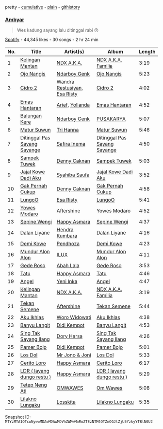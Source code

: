 pretty - [cumulative](/playlists/cumulative/37i9dQZF1DX4V6WLWzdIgr.md) - [plain](/playlists/plain/37i9dQZF1DX4V6WLWzdIgr) - [githistory](https://github.githistory.xyz/mackorone/spotify-playlist-archive/blob/main/playlists/plain/37i9dQZF1DX4V6WLWzdIgr)

### [Ambyar](https://open.spotify.com/playlist/37i9dQZF1DX4V6WLWzdIgr)

> Wes kadung sayang lalu ditinggal rabi 😢

[Spotify](https://open.spotify.com/user/spotify) - 44,345 likes - 30 songs - 2 hr 24 min

| No. | Title | Artist(s) | Album | Length |
|---|---|---|---|---|
| 1 | [Kelingan Mantan](https://open.spotify.com/track/3w09eeWmgkLz5BISaqcpgm) | [NDX A.K.A.](https://open.spotify.com/artist/1IDBhlpDyKr53UKKxXRHXD) | [NDX A.K.A\. Familia](https://open.spotify.com/album/2tkko0H0gYzg3jwEzfJQuc) | 3:19 |
| 2 | [Ojo Nangis](https://open.spotify.com/track/4Iz7wW7kYwGOtGhv9bnO06) | [Ndarboy Genk](https://open.spotify.com/artist/7FHGSpmUoIkL2hG6T0qvrJ) | [Ojo Nangis](https://open.spotify.com/album/7yXCV83nLn5d9BKwsolEEE) | 5:23 |
| 3 | [Cidro 2](https://open.spotify.com/track/17yog0bsFVvumvOuux03wM) | [Wandra Restusiyan](https://open.spotify.com/artist/0Kfx3xYTsVxoa0RqiaXrJP), [Esa Risty](https://open.spotify.com/artist/0aD7pN12w7BGMijkdG11eK) | [Cidro 2](https://open.spotify.com/album/72oOmFtjOGQNNM96ZUQ7fA) | 4:02 |
| 4 | [Emas Hantaran](https://open.spotify.com/track/05MHiHJwPgzCKa5C8gyYH7) | [Arief](https://open.spotify.com/artist/4oKMJxfKAUkddjrPMPdk5k), [Yollanda](https://open.spotify.com/artist/6lruGjGA2RQwJyZMmOpL7e) | [Emas Hantaran](https://open.spotify.com/album/1dmUeIIkru2EioSgNBArzn) | 4:52 |
| 5 | [Balungan Kere](https://open.spotify.com/track/7kmkGZEE6KSciuxQYDcKTV) | [Ndarboy Genk](https://open.spotify.com/artist/7FHGSpmUoIkL2hG6T0qvrJ) | [PUSAKARYA](https://open.spotify.com/album/3bFsqB0xYs8nAkcw2R1vwq) | 5:07 |
| 6 | [Matur Suwun](https://open.spotify.com/track/3vfjm9cp7EXPiwg1dM619J) | [Tri Hanna](https://open.spotify.com/artist/5gAnElZHeovABzndwUiYJO) | [Matur Suwun](https://open.spotify.com/album/3tWwVTVbfJaZxJf5dtnZzo) | 5:46 |
| 7 | [Ditinggal Pas Sayang Sayange](https://open.spotify.com/track/1TTRTw1LBNmhhbOivTVaf9) | [Safira Inema](https://open.spotify.com/artist/68I0q6fxP2XeJxn05jYoUY) | [Ditinggal Pas Sayang Sayange](https://open.spotify.com/album/0m2eRIh8FVBM9ul8usVljr) | 4:50 |
| 8 | [Sampek Tuwek](https://open.spotify.com/track/13rfLhtagkf76aBy7Je2vO) | [Denny Caknan](https://open.spotify.com/artist/3Gr3opnAGpJiTowsTyJFWG) | [Sampek Tuwek](https://open.spotify.com/album/7ojuyvgSHW7KXTifHkBOsD) | 5:03 |
| 9 | [Jajal Kowe Dadi Aku](https://open.spotify.com/track/0VSNH5XtyjQL8qCurq31Cf) | [Syahiba Saufa](https://open.spotify.com/artist/1a8EV67v0WSk7czvboxGYz) | [Jajal Kowe Dadi Aku](https://open.spotify.com/album/37qGCmUzMc4OH6sO15s4cM) | 3:52 |
| 10 | [Gak Pernah Cukup](https://open.spotify.com/track/3nmsic2kCWqzDTPHVLXVcn) | [Denny Caknan](https://open.spotify.com/artist/3Gr3opnAGpJiTowsTyJFWG) | [Gak Pernah Cukup](https://open.spotify.com/album/41Xs0KpcT1GoIZrWahujKJ) | 4:58 |
| 11 | [LungoO](https://open.spotify.com/track/4ThWoB0h7kZFH9KI8NqdHG) | [Esa Risty](https://open.spotify.com/artist/3HShuvuxdHdvUxRqPjGrAc) | [LungoO](https://open.spotify.com/album/1ajGUwvE5wkcXvUaSyAf1V) | 5:41 |
| 12 | [Yowes Modaro](https://open.spotify.com/track/1SRkMfpmXlfl0p3KPHpB3B) | [Aftershine](https://open.spotify.com/artist/6daEl3JyMDgK52fKuqPelL) | [Yowes Modaro](https://open.spotify.com/album/01bzVLH7VeX5g4h03DMMAW) | 4:52 |
| 13 | [Sepine Wengi](https://open.spotify.com/track/250cwRyihzWCQynWdL6RTn) | [Happy Asmara](https://open.spotify.com/artist/5423rMdVbchY2cgu0GgH5X) | [Sepine Wengi](https://open.spotify.com/album/1p53UK2w3WGOEI0S8bpQ9d) | 4:37 |
| 14 | [Dalan Liyane](https://open.spotify.com/track/14DyVmkBiTzhcGQg1udF9o) | [Hendra Kumbara](https://open.spotify.com/artist/2n5g6GMUmSCommxT8NHNPa) | [Dalan Liyane](https://open.spotify.com/album/25k6Y3OXSiOk4LBthG4Qjb) | 4:16 |
| 15 | [Demi Kowe](https://open.spotify.com/track/4kuM5ZVxSejOpDXJvnDz3B) | [Pendhoza](https://open.spotify.com/artist/7pv4pK2Q3iHVi0cfT1xlSQ) | [Demi Kowe](https://open.spotify.com/album/2DjJKCcUtMiO8fITKrYip6) | 4:23 |
| 16 | [Mundur Alon Alon](https://open.spotify.com/track/79mIVkf9j6wtG23QNkKfxZ) | [ILUX](https://open.spotify.com/artist/1GqTmXUOowfkWW1Ozg44bt) | [Mundur Alon Alon](https://open.spotify.com/album/6d3P0uJ5yNcZ0jkZRmIWmU) | 4:11 |
| 17 | [Gede Roso](https://open.spotify.com/track/3WdcGNxJHzyjZdu6Y15E6G) | [Abah Lala](https://open.spotify.com/artist/6BkCOBTVHP3E2FoLnEKauW) | [Gede Roso](https://open.spotify.com/album/5CnwfcvfEAJyAImoXTPJtu) | 3:53 |
| 18 | [Tatu](https://open.spotify.com/track/6Mp5wge6ri9XgqcQqMJVyb) | [Happy Asmara](https://open.spotify.com/artist/5423rMdVbchY2cgu0GgH5X) | [Tatu](https://open.spotify.com/album/2u8kGA8Duva5Dxruf7NyxH) | 4:46 |
| 19 | [Angel](https://open.spotify.com/track/1J6ws7eOvY1GKzTdd3rrau) | [Yeni Inka](https://open.spotify.com/artist/3coxJnIe9n8Uz82x5eSTrv) | [Angel](https://open.spotify.com/album/27YY9UwgvQI4sQ6PR1FFUq) | 4:47 |
| 20 | [Kelingan Mantan](https://open.spotify.com/track/3w09eeWmgkLz5BISaqcpgm) | [NDX A.K.A.](https://open.spotify.com/artist/1IDBhlpDyKr53UKKxXRHXD) | [NDX A.K.A\. Familia](https://open.spotify.com/album/2tkko0H0gYzg3jwEzfJQuc) | 3:19 |
| 21 | [Tekan Semene](https://open.spotify.com/track/05l0TpxjHw8Y5Vxb9p5xKv) | [Aftershine](https://open.spotify.com/artist/6daEl3JyMDgK52fKuqPelL) | [Tekan Semene](https://open.spotify.com/album/6kll8pVZnCHYbEKPDiV5XS) | 5:44 |
| 22 | [Aku Ikhlas](https://open.spotify.com/track/1dZjGhHlaCFHQuSIQrRxJv) | [Woro Widowati](https://open.spotify.com/artist/0wjrZ5PUcVjAbUUX33JRr8) | [Aku Ikhlas](https://open.spotify.com/album/2jYDJuEDD143eZxnYzL1Q5) | 4:38 |
| 23 | [Banyu Langit](https://open.spotify.com/track/5hqpDFoA8j4T3MkXEd4UNk) | [Didi Kempot](https://open.spotify.com/artist/0obaLCCWO42LOegAmHhEC4) | [Banyu Langit](https://open.spotify.com/album/200eVqfp0zNFdQMbmPaRZQ) | 4:53 |
| 24 | [Sing Tak Sayang Ilang](https://open.spotify.com/track/6peEINbo70GxP08o9TC9LU) | [Dory Harsa](https://open.spotify.com/artist/4srslZ2sGZ7GQoikELwXsX) | [Sing Tak Sayang Ilang](https://open.spotify.com/album/1IUvBhHScJl87iPOS081TH) | 4:26 |
| 25 | [Pamer Bojo](https://open.spotify.com/track/2rShm1AcEBSlydfHykf3uJ) | [Didi Kempot](https://open.spotify.com/artist/0obaLCCWO42LOegAmHhEC4) | [Pamer Bojo](https://open.spotify.com/album/1GXYjNao7KW85iSodKqNMD) | 5:01 |
| 26 | [Los Dol](https://open.spotify.com/track/2bCnJ2aCkSh0PIcS6nL2QM) | [Mr Jono & Joni](https://open.spotify.com/artist/15rzzisy7nred7z7Wotmy6) | [Los Dol](https://open.spotify.com/album/3nMuIEIxQ2VxTBAu5N4dKs) | 5:33 |
| 27 | [Cerito Loro](https://open.spotify.com/track/57egBaCTBOuAs7ErKxyYjN) | [Happy Asmara](https://open.spotify.com/artist/5423rMdVbchY2cgu0GgH5X) | [Cerito Loro](https://open.spotify.com/album/46KkX8tvr0ANum32q8SX8F) | 6:17 |
| 28 | [LDR \( layang dungo restu \)](https://open.spotify.com/track/0tcEJ791a3aF6pTusqkJep) | [Happy Asmara](https://open.spotify.com/artist/5423rMdVbchY2cgu0GgH5X) | [LDR \( layang dungo restu \)](https://open.spotify.com/album/4e5KcsAGBMNwbfuDBspCRe) | 5:29 |
| 29 | [Tetep Neng Ati](https://open.spotify.com/track/6U4LPOlk6I3c6WGnyV5ZPq) | [OMWAWES](https://open.spotify.com/artist/4SsvQOTuKik8GmK6GtB21A) | [Om Wawes](https://open.spotify.com/album/4sgIDlQTDTvuMBvC1dicp1) | 5:08 |
| 30 | [Lilakno Lungaku](https://open.spotify.com/track/6knc0ByasDCvGNlQPHYUFX) | [Losskita](https://open.spotify.com/artist/3BifJ2eD9KMFgAGa8LbPtI) | [Lilakno Lungaku](https://open.spotify.com/album/50hlFnDrEYiYp0lOReAxgb) | 5:35 |

Snapshot ID: `MTYzMTA1OTcwNywwMDAwMDAwMDVhZWMwMmRmZTEzNTM4OTZmOGJlZjU5YzkyYTBlNGU2`
